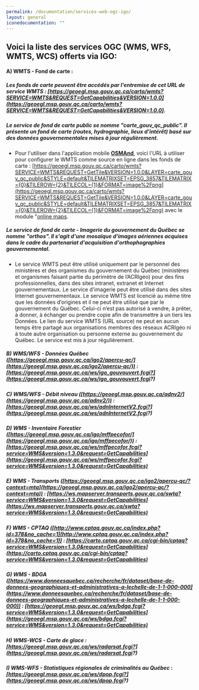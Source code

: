 ```yaml
---
permalink: /documentation/services-web-ogc-igo/
layout: general
iconedocumentation: ""
---
```


## Voici la liste des services OGC (WMS, WFS, WMTS, WCS) offerts via IGO:

<a id="a"></a>
#### A) [<span class="octicon octicon-link"></span>](#a)WMTS - Fond de carte : 
##### Les fonds de carte peuvent être accédés par l'entremise de cet URL de service WMTS : [https://geoegl.msp.gouv.qc.ca/carto/wmts?SERVICE=WMTS&REQUEST=GetCapabilities&VERSION=1.0.0](https://geoegl.msp.gouv.qc.ca/carto/wmts?SERVICE=WMTS&REQUEST=GetCapabilities&VERSION=1.0.0).

##### [<a id="a1"></a>](#carte_publique) Le service de fond de carte public se nomme "carte_gouv_qc_public". Il présente un fond de carte (routes, hydrographie, lieux d'intérêt) basé sur des données gouvernementales mises à jour régulièrement.  
+ Pour l'utiliser dans l'application mobile **[OSMAnd](https://osmand.net/)**, voici l'URL à utiliser pour configurer le WMTS comme source en ligne dans les fonds de carte : [https://geoegl.msp.gouv.qc.ca/carto/wmts?SERVICE=WMTS&REQUEST=GetTile&VERSION=1.0.0&LAYER=carte_gouv_qc_public&STYLE=default&TILEMATRIXSET=EPSG_3857&TILEMATRIX={0}&TILEROW={2}&TILECOL={1}&FORMAT=image%2Fpng](https://geoegl.msp.gouv.qc.ca/carto/wmts?SERVICE=WMTS&REQUEST=GetTile&VERSION=1.0.0&LAYER=carte_gouv_qc_public&STYLE=default&TILEMATRIXSET=EPSG_3857&TILEMATRIX={0}&TILEROW={2}&TILECOL={1}&FORMAT=image%2Fpng) avec le module "[online maps](https://osmand.net/features/online-maps-plugin).

##### [<a id="a2"></a>](#imagerie)Le service de fond de carte - Imagerie du gouvernement du Québec se nomme "orthos". Il s'agit d'une mosaïque d'images aériennes acquises dans le cadre du partenariat d'acquisition d'orthophographies gouvernemental.
+ Le service WMTS peut être utilisé uniquement par le personnel des ministères et des organismes du gouvernement du Québec (ministères et organismes faisant partie du périmètre de l’ACRIgéo) pour des fins professionnelles, dans des sites intranet, extranet et Internet gouvernementaux. Le service d'imagerie peut être utilisé dans des sites Internet gouvernementaux. Le service WMTS est licencié au même titre que les données d’origines et il ne peut être utilisé que par le gouvernement du Québec. Celui-ci n’est pas autorisé à vendre, à prêter, à donner, à échanger ou prendre copie afin de transmettre à un tiers les Données. Le lien du service WMTS (URL source) ne peut en aucun temps être partagé aux organisations membres des réseaux ACRIgéo ni à toute autre organisation ou personne externe au gouvernement du Québec. Le service est mis à jour régulièrement.

<a id="b"></a>
##### B) [<span class="octicon octicon-link"></span>](#b)WMS/WFS - Données Québec ([https://geoegl.msp.gouv.qc.ca/igo2/apercu-qc/](https://geoegl.msp.gouv.qc.ca/igo2/apercu-qc/)) : [https://geoegl.msp.gouv.qc.ca/ws/igo_gouvouvert.fcgi?](https://geoegl.msp.gouv.qc.ca/ws/igo_gouvouvert.fcgi?)

<a id="c"></a>
##### C) [<span class="octicon octicon-link"></span>](#c)WMS/WFS - Débit niveau ([https://geoegl.msp.gouv.qc.ca/adnv2/](https://geoegl.msp.gouv.qc.ca/adnv2/)) : [https://geoegl.msp.gouv.qc.ca/ws/adnInternetV2.fcgi?](https://geoegl.msp.gouv.qc.ca/ws/adnInternetV2.fcgi?)

<a id="d"></a>
##### D) [<span class="octicon octicon-link"></span>](#d)WMS - Inventaire Forestier ([https://geoegl.msp.gouv.qc.ca/igo/mffpecofor/](https://geoegl.msp.gouv.qc.ca/igo/mffpecofor/)) : [https://geoegl.msp.gouv.qc.ca/ws/mffpecofor.fcgi?service=WMS&version=1.3.0&request=GetCapabilities](https://geoegl.msp.gouv.qc.ca/ws/mffpecofor.fcgi?service=WMS&version=1.3.0&request=GetCapabilities)

<a id="e"></a>
##### E) [<span class="octicon octicon-link"></span>](#e)WMS - Transports ([https://geoegl.msp.gouv.qc.ca/igo2/apercu-qc/?context=mtq](https://geoegl.msp.gouv.qc.ca/igo2/apercu-qc/?context=mtq)) : [https://ws.mapserver.transports.gouv.qc.ca/swtq?service=WMS&version=1.3.0&request=GetCapabilities](https://ws.mapserver.transports.gouv.qc.ca/swtq?service=WMS&version=1.3.0&request=GetCapabilities) 

<a id="f"></a>
##### F) [<span class="octicon octicon-link"></span>](#f)WMS - CPTAQ ([http://www.cptaq.gouv.qc.ca/index.php?id=378&no_cache=1](http://www.cptaq.gouv.qc.ca/index.php?id=378&no_cache=1)) : [https://carto.cptaq.gouv.qc.ca/cgi-bin/cptaq?service=WMS&version=1.3.0&request=GetCapabilities](https://carto.cptaq.gouv.qc.ca/cgi-bin/cptaq?service=WMS&version=1.3.0&request=GetCapabilities)  

<a id="g"></a>
##### G) [<span class="octicon octicon-link"></span>](#g)WMS - BDGA ([https://www.donneesquebec.ca/recherche/fr/dataset/base-de-donnees-geographiques-et-administratives-a-lechelle-de-1-1-000-000](https://www.donneesquebec.ca/recherche/fr/dataset/base-de-donnees-geographiques-et-administratives-a-lechelle-de-1-1-000-000)) : [https://geoegl.msp.gouv.qc.ca/ws/bdga.fcgi?service=WMS&version=1.3.0&request=GetCapabilities](https://geoegl.msp.gouv.qc.ca/ws/bdga.fcgi?service=WMS&version=1.3.0&request=GetCapabilities) 

<a id="h"></a>
##### H) [<span class="octicon octicon-link"></span>](#h)WMS-WCS - Carte de glace : [https://geoegl.msp.gouv.qc.ca/ws/radarsat.fcgi?](https://geoegl.msp.gouv.qc.ca/ws/radarsat.fcgi?) 

<a id="i"></a>
##### I) [<span class="octicon octicon-link"></span>](#i)WMS-WFS - Statistiques régionales de criminalités au Québec  : [https://geoegl.msp.gouv.qc.ca/ws/dpop.fcgi?](https://geoegl.msp.gouv.qc.ca/ws/dpop.fcgi?) 
